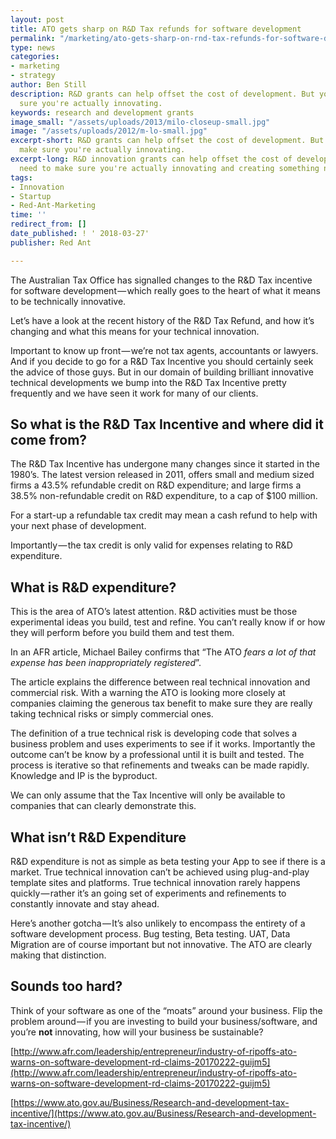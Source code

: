 ```yaml
---
layout: post
title: ATO gets sharp on R&D Tax refunds for software development
permalink: "/marketing/ato-gets-sharp-on-rnd-tax-refunds-for-software-development/"
type: news
categories:
- marketing
- strategy
author: Ben Still
description: R&D grants can help offset the cost of development. But you need to make
  sure you're actually innovating.
keywords: research and development grants
image_small: "/assets/uploads/2013/milo-closeup-small.jpg"
image: "/assets/uploads/2012/m-lo-small.jpg"
excerpt-short: R&D grants can help offset the cost of development. But you need to
  make sure you're actually innovating.
excerpt-long: R&D innovation grants can help offset the cost of development. But you
  need to make sure you're actually innovating and creating something new.
tags:
- Innovation
- Startup
- Red-Ant-Marketing
time: ''
redirect_from: []
date_published: ! ' 2018-03-27'
publisher: Red Ant

---
```

The Australian Tax Office has signalled changes to the R&D Tax incentive for software development — which really goes to the heart of what it means to be technically innovative.

Let’s have a look at the recent history of the R&D Tax Refund, and how it’s changing and what this means for your technical innovation.

Important to know up front — we’re not tax agents, accountants or lawyers. And if you decide to go for a R&D Tax Incentive you should certainly seek the advice of those guys. But in our domain of building brilliant innovative technical developments we bump into the R&D Tax Incentive pretty frequently and we have seen it work for many of our clients.

## So what is the R&D Tax Incentive and where did it come from?

The R&D Tax Incentive has undergone many changes since it started in the 1980’s. The latest version released in 2011, offers small and medium sized firms a 43.5% refundable credit on R&D expenditure; and large firms a 38.5% non-refundable credit on R&D expenditure, to a cap of $100 million.

For a start-up a refundable tax credit may mean a cash refund to help with your next phase of development.

Importantly — the tax credit is only valid for expenses relating to R&D expenditure.

## What is R&D expenditure?

This is the area of ATO’s latest attention. R&D activities must be those experimental ideas you build, test and refine. You can’t really know if or how they will perform before you build them and test them.

In an AFR article, Michael Bailey confirms that “The ATO *fears a lot of that expense has been inappropriately registered*”.

The article explains the difference between real technical innovation and commercial risk. With a warning the ATO is looking more closely at companies claiming the generous tax benefit to make sure they are really taking technical risks or simply commercial ones.

The definition of a true technical risk is developing code that solves a business problem and uses experiments to see if it works. Importantly the outcome can’t be know by a professional until it is built and tested. The process is iterative so that refinements and tweaks can be made rapidly. Knowledge and IP is the byproduct.

We can only assume that the Tax Incentive will only be available to companies that can clearly demonstrate this.

## What isn’t R&D Expenditure

R&D expenditure is not as simple as beta testing your App to see if there is a market. True technical innovation can’t be achieved using plug-and-play template sites and platforms. True technical innovation rarely happens quickly — rather it’s an going set of experiments and refinements to constantly innovate and stay ahead.

Here’s another gotcha — It’s also unlikely to encompass the entirety of a software development process. Bug testing, Beta testing. UAT, Data Migration are of course important but not innovative. The ATO are clearly making that distinction.

## Sounds too hard?

Think of your software as one of the “moats” around your business. Flip the problem around — if you are investing to build your business/software, and you’re **not** innovating, how will your business be sustainable?

[http://www.afr.com/leadership/entrepreneur/industry-of-ripoffs-ato-warns-on-software-development-rd-claims-20170222-guijm5](http://www.afr.com/leadership/entrepreneur/industry-of-ripoffs-ato-warns-on-software-development-rd-claims-20170222-guijm5)

[https://www.ato.gov.au/Business/Research-and-development-tax-incentive/](https://www.ato.gov.au/Business/Research-and-development-tax-incentive/)